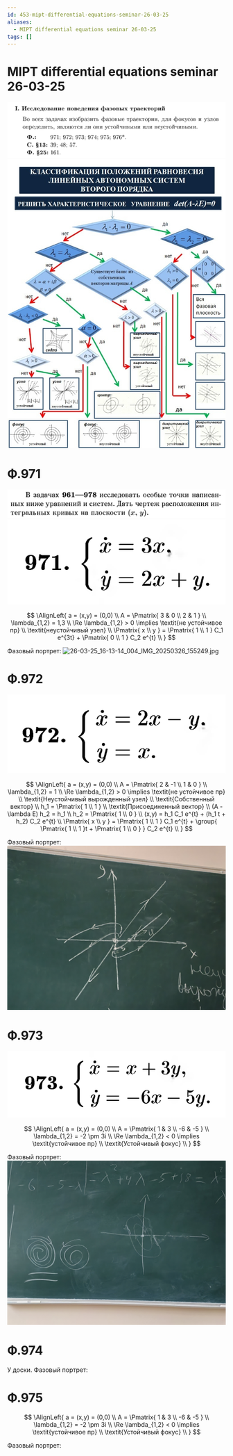 ```yaml
---
id: 453-mipt-differential-equations-seminar-26-03-25
aliases:
  - MIPT differential equations seminar 26-03-25
tags: []
---
```


# MIPT differential equations seminar 26-03-25

![26-03-25_15-42-27_543_26-03-25_15-42-27_095.png](assets/imgs/26-03-25_15-42-27_543_26-03-25_15-42-27_095.png)
![26-03-25_15-46-21_828_26-03-25_15-46-21_352.png](assets/imgs/26-03-25_15-46-21_828_26-03-25_15-46-21_352.png)

# Ф.971

![26-03-25_15-48-05_843_26-03-25_15-48-05_130.png](assets/imgs/26-03-25_15-48-05_843_26-03-25_15-48-05_130.png)
![26-03-25_15-41-19_924_26-03-25_15-41-19_871.png](assets/imgs/26-03-25_15-41-19_924_26-03-25_15-41-19_871.png)

$$
\AlignLeft{
a = (x,y) = (0,0) \\
A = \Pmatrix{
3 & 0 \\
2 & 1
} \\
\lambda_{1,2} = 1,3 \\
\Re \lambda_{1,2} > 0 \implies \textit{не устойчивое пр} \\
\textit{неустойчивый узел} \\
\Pmatrix{
x \\ y
} = \Pmatrix{
1 \\ 1
} C_1 e^{3t} + \Pmatrix{
0 \\ 1
} C_2 e^{t} \\
}
$$

Фазовый портрет:
![26-03-25_16-13-14_004_IMG_20250326_155249.jpg](assets/imgs/26-03-25_16-13-14_004_IMG_20250326_155249.jpg)

# Ф.972

![26-03-25_15-54-28_305_26-03-25_15-54-28_561.png](assets/imgs/26-03-25_15-54-28_305_26-03-25_15-54-28_561.png)

$$
\AlignLeft{
a = (x,y) = (0,0) \\
A = \Pmatrix{
2 & -1 \\
1 & 0
} \\
\lambda_{1,2} = 1 \\
\Re \lambda_{1,2} > 0 \implies \textit{не устойчивое пр} \\
\textit{Неустойчивый вырожденный узел} \\
\textit{Собственный вектор} \\
h_1 = \Pmatrix{
1 \\ 1
} \\
\textit{Присоединенный вектор} \\
(A - \lambda E) h_2 = h_1 \\
h_2 = \Pmatrix{
1 \\ 0
} \\
(x,y) = h_1 C_1 e^{t} + (h_1 t + h_2) C_2 e^{t} \\
\Pmatrix{
x \\ y
} = \Pmatrix{
1 \\ 1
} C_1 e^{t} +
\group{
\Pmatrix{
1 \\ 1
}t +
\Pmatrix{
1 \\ 0
}
} C_2 e^{t} \\
}
$$

Фазовый портрет:
![26-03-25_16-13-14_331_IMG_20250326_160305.jpg](assets/imgs/26-03-25_16-13-14_331_IMG_20250326_160305.jpg)

# Ф.973

![26-03-25_16-04-38_596_26-03-25_16-04-38_840.png](assets/imgs/26-03-25_16-04-38_596_26-03-25_16-04-38_840.png)

$$
\AlignLeft{
a = (x,y) = (0,0) \\
A = \Pmatrix{
1 & 3 \\
-6 & -5
} \\
\lambda_{1,2} = -2 \pm 3i \\
\Re \lambda_{1,2} < 0 \implies \textit{устойчивое пр} \\
\textit{Устойчивый фокус} \\
}
$$

Фазовый портрет:
![26-03-25_16-13-14_900_IMG_20250326_161144.jpg](assets/imgs/26-03-25_16-13-14_900_IMG_20250326_161144.jpg)

# Ф.974

У доски.
Фазовый портрет:

# Ф.975

$$
\AlignLeft{
a = (x,y) = (0,0) \\
A = \Pmatrix{
1 & 3 \\
-6 & -5
} \\
\lambda_{1,2} = -2 \pm 3i \\
\Re \lambda_{1,2} < 0 \implies \textit{устойчивое пр} \\
\textit{Устойчивый фокус} \\
}
$$

Фазовый портрет:
